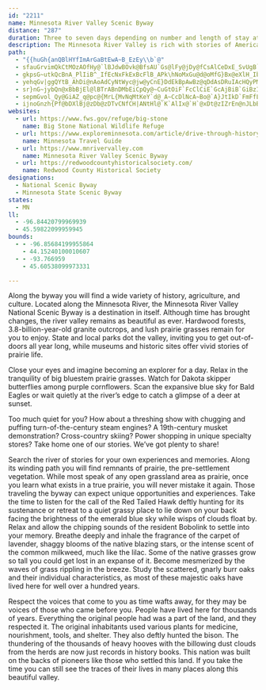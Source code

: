 ```yaml
---
id: "2211"
name: Minnesota River Valley Scenic Byway
distance: "287"
duration: Three to seven days depending on number and length of stay at individual sites
description: The Minnesota River Valley is rich with stories of American Indian lifestyle changes entangled with the struggles of Euro-American immigrants making a home in this unfamiliar land. The establishment of agricultural cooperatives, railroad and river transportation, and land stewardship practices make this one of the most productive agricultural civilizations anywhere.
path:
  - "{{huGh{anQBlHYfImArGaBtEwA~B_EzEy\\b`@"
  - sfauGrvimQkCtMOzAOfHy@`lBJdwBOvk@BfsAU`Gs@lFy@jDy@fCsAlCeDxE_SvUgB`B{ElDgr@pc@mNrKehA`dAaH`H{N`R}BlEeAtCmA|Eo@hFUlH?`I
  - gkpsG~utkQcBnA_PlIiB^_IfEcNxFkExBcFlB_APk\hNoMxGu@d@oMfG}Bx@eXlH_IbB}FdAqHj@mEl@wA~@uBpCy@r@gCz@wMvBiBIkDa@{AViGzB{CxByEfBuMlDgHxCuLzFoJjFyEzBsErEaAlA{@pA{@lBgBjC_Ar@gEfCcAz@yUhWqLnNmVtWqEfDqPzKyKlKcD`F_DrD}AdCoFzGeF~EqEbFmKbOmBpDeBdFoMfd@eAhGgAfJk@rBm@vAs@hAeAvAsCdBoAfBYr@e@rBo@pFaBrSQ`IDnw@HnLx@`HZxF\zNhAbQ~A`QCxCe@nH_@ff@i@jE_@lI?hC_@rGy@lHiAxGsBzIyAtEmClImFtNo@fCeEvT_@dBm@pB_FhI}FjGyJdVmPn\mDtJ_BbDqHrL_ArBs@fC_AjFc@fAe@|@}DzDaCtCuDzH_@nAoHxPiExMeCtI}AtNm@lCiCzJYbB[tDm@nKsBva@uAzg@YjVSduAo@|o@BvWXhX?`Fz@`oAKlLc@~Ee@zC}@hDsAvDsAlC_DrEwi@bz@{KdScDpFaJ~OiA~AgEdFuElDuElCsCdAcD`AcB^yBVyELq|AlAar@^qx@P{OLu`AJoWPwa@?yIL_m@Li\d@oXJoc@d@mXOe`AcA}_CzBmFDye@Yn@jSBlE
  - yehqGv|ggQYtB_AhDi@nAoAdCyNtWyc@jw@yCnE}DdEkBpAwBz@qDdAsDRuIAcHQyPMwq@I}GJaEl@gE|AwLlG{DtBeDxBgDpCeDbDkBxBiE~FaD`FuDfIc~AlmDeFfKsCxEwFnHy`@|d@id@zi@cQhRoj@ho@wHfI}DjDEd[DxjBf@tcC?rOS|_@CtRAbNNlEd@lEt@~DvAdErAzClXtm@Z`BNvA?~BKfBUrAkI~^u@jCw@dBq@lAqAtA_BjA}Bv@mALu@CsAJuARgB|@kPnNyr@tn@yCfD}EpGyBhDyb@vu@mJxLyFxIm[zi@}EbJ}CzGsCdHgJ|SiDtGsT|`@}zAtmByBvCIXe@^{~@tkAsV`X}@xAy@tBcDrLsAbDkAxB}@rAwTzXlcAhzAdAdBrB|DxApDhArDhAbFr@jFXjDPhHU~nEJp_Ce}AJwrCLib@d@ySm@ueAk@_q@V_T^sAK}A_@oCsAIXk@`cG@z~BEntGCfHur@pBca@`@gJBEnFHvgAMdBW|AcAvCyAzA}@b@aAXwBJw_AZkAXuAv@}@`Aq@rAi@lBYbBEfAS~mB?du@BvhAC|QHd{BI|oBX~zB{n@x@wi@\wpB_@{yBq@iBJ}Cb@wGlAacCte@cAAg@OaBu@y@`ByGbOuEzN{f@bjBw@xDk@hGM~DEvOXpjDFzwCUv~BAdNIhDi@`K_AxIoBzK_A~Dy@lCgAzCmE`KsClEkFzGghAtsAaDfEyJ`L{DpCgEbB
  - sr}nG~jybQn@xBbBjEl@lBTrABnDMbEiCpQy@~CuGtOiF`FcClCiE`GcAjBiB`GiBzIm@zEYdEK~AC`Dp@nKTjGNxAbCnLdAtNBrBk@zIq@rGcChKIpCUx{@?lKOzFcAlC}GlKyCxHkJxWgGpZ_B~GwAhF}DxHcDtImHbR{Kve@yB`LiCbOm@~BsA`BgQvPg@vAu@dDSfBcHZYvAeBdEcAhAmAv@iDl@}@j@_@`DeAlG}BdEmDvFkIxLe[d_@i[ra@eLtM_KfM_ErGsCnF_BjGuKp]cAzD{@lEqFvRcCrDsAlCY?mWrO}HnHiB~CmCxIyCzGaI|JaCrEiFzNsDrN}A|ONtCU~AmEtHw@|@c@dBGnE_@rKHzHIfHi@nKiCzXwA`FoEnKmAvQ_@tNBlFs@`Gk@rBqCrD{M`ZEb@mAbEe@h@y@VwBlCyFnJqE~HoKvTeAx@o@PaF_@_ADeAl@oJ`JoA~@wWtNiBzAcF`GsEjHuMhUwEzGmExFiDdBmEh@uLAqA`@}KjGc@ZsAlBaBdD{EtNi@`DoAvg@c@hJWdYs@lQs@rIDnDJdAmN`IX`CSlFo@jJi@zAcAlBu@dAo@XaFjA}GrBmAx@_DfFgGbLH~AZvA?l@h@rDNhDsAbEUlAiAhIcCb[YtI?rBr@hH`Drj@`Bj`@BrCIjELhE\fFlAxGf@fK\xg@JzAd@lD?b[DnQE`CYfE}BlU_@zA{A~@oKfDyb@fFoKvCsD`BeF`DuFdEoM`LuCfA}E`CgFdIs@r@yA\_AOs@eAcDoI_@s@oAuAqB_AcBOm}@BazAWwyALoOJ}iALm[^q}@VEx}Fj@dzBNtzAE~b@i@|}Bbh@GdZDlIKr@JdCzAj@j@Zd@xBnEXpDpAnGdJbVfBdDbE`EnDdBpDr@`JLvBrAzA~A|ApD^tC?dCGzB[fCKlDNdEb@xB~AlCrBjBxBt@dL|AjDRtGr@zQx@bHPwBlCsAzCsA`FkIta@OtBBdEx@nFbDhKr@jDj@`FRxEOlIcAhHsR`u@mEhOuBlEwH`OsDxG_LvTsAzCiArDwEpQ{K|c@eAbH_@hEy@hDm@vBcF|K{@pCqBbIe`@jfBuPbl@mG~S}EpMmEzJsJfPeCzBwC|@eAd@sBf@mHfDkC`CwBpEaLhZuEdOsHj[wBlH_J`R{AlBmBlAwCfAsDo@yI}DgEg@e@SsAsAsGuIkRiSkBkAkEgAeAe@qHkE}Z{CkEd@mC~AoDlCoClCwFlGqVrZiIrMuBrBuCzAk@h@qCnFiBdGOxAaIlUSrAQbI@|J[JoAe@eIaEyCi@q@~Gk@bNo@fl@ExPu@|r@SbLSdIu@nFmAxE}BzDcBdCoBrBk@v@gRpQmVhVyB`DkTve@mCzE}b@hq@yEjFqG`GoChDgQfZ_@j@qFpFuFrFeCbCsEfE_ErCsFxC_CnAsFnCsFnCoDfBuEdC}I`EaDnBgRjJmDhBcCdBiDlD}^`o@{C`FiB|BeGzDoAd@cCnAWNw@L}DxAqGrDiFzDir@xm@aJfKySvTkb@bj@oF~FaMnJcEdEqB`C_ExGyWdg@gDtHmChL}EnWaK|_@}BbHoBjDwAbBuBjBkWfQi|@vm@wHbFyIvG_C~BiBdCgT|]eEjGg]``@
  - sepmGvol_Qy@GiAZ_q@pc@{MrL{MvNqMtKeY`d@_A~CcDlNcA~Bo@`A}JtIkD`FmFfLqHxPyBtF{Jl\cLlZoJ~WiRzq@oAfHcArHi@rBiDfJIt@NzEYvASZoEjEmA~BoBfFqHbQ}HbPwDpIaLp[cD|J}DhPmB~GwA`IsDpOoAvIgDlWeAlMyA|YeA|PMfEItHU~Fi@xEyB~YcBh\oDth@aG|aAgBjSwGlk@k@tHy@xH}CvRu@`GoPduAwHvVaW|v@yA~FwE|M}FnNoC~H_Ld\gO`f@q_@|cAaQrg@wL`b@qCzIoCrHaCxEqAzBuOzRiMvUgHrJuLnLmItKiR~X{JtQuK~OeBnDwCfI]j@iKf`@{Md_@kCpFqIjJy@tBkH`WcGlNk@`CsBzTqHxb@m@p@}FlE{@~AQx@JfCt@bFM~BKv@IrAU`BsAdGsAfDe@xB_ArJcBbJYnEiBzTwEh\IzB_@tQ_AnLo@xEuAdFcDbP]bC}BlUmC|QuDbNgBrHyAjHy@zJ_@nE_@dDcCpP_ApFmAnFoAzE}EfN_BzDcCvEi@n@{HhPyAdBqBdA}@|@aFdHq@v@wIvPwKfOgIxNyRvWqI~LsExHwGjI}CfCyBfCyBfDgAzBQvBcAnDcAdCmB~CuAzC}BvFqQna@qAjCsBlDsBpCwK~SiC`HwBrH_BpEuBzE{AlEsG~XmAdG_D|RwB|UKrBOzAYbAs@fA_BxAmEfDyA|A}AbCiEzIwDdKkMz_@gCbGyB`Eo@j@yCnEcCzEwE~K{Ox]cAvAmEhDcCzCu]lu@iAnC_Qxm@cC`MGfAeF~_@y@tJmBxLkBnP?lL}Ctb@mD`RqLvXoJfMaOf_@cPfg@sFzQcGd\uB`KaBrJiArKe@nB}@x@cB|@cA`Am@~AuF|W_@lAc@j@aNzjAeHv[u@`DmAdEkB`FyBlEkRj\eBfEgBrGyAnHiDnToAvGIlAAfA
  - ijnoGnzh{Pf@bDXlBj@zDb@zDTvCNfCH|ANtHl@`K`AlIx@`H`@xDt@zIZrEn@nJLbBNrBRzBf@pE^hCz@rHLzBR`GJrEF~CDzAPnBz@bF|@vE`BvHlBzIXrANr@Ft@HdAFpA@z@CfBEx@[xDKlAItACl@A`A?x@DzALhF?t@?~BAtANvFUbGiCdKiAzCsAvEId@Y`CQ~CBfE^`KNfHC|YDjEzCh`A\hBjBpIZbBRzABb@Bf@@lF?jEDdBDn@J~@Jn@`@pAFXRd@\j@Vf@^d@zAtA|DzAfAp@t@r@lAtAjApBr@rAd@r@^`@t@r@`@Zj@\f@V|@\XDf@Fh@FvFDtEH~@FfAVd@P~@b@fAv@`@\X\b@l@fElGfFvHvCjE`D~EjArBfAzC~@rDhDxHvAdDnE~Jx@lBxAzD~D`IjDbHtDtHjCjFlDbHzAzCpArC`DtIrCzHxA|D|A~DlCrHlCtHdB~ExBpFzNr[fFfIfQnVx@fBrMj`@|EbNlBlD`Yb^rEhGpFxGboApbAx`@|OxDDhAS`GmBnCe@t\Dx@CxEaAb~Bsm@jIoBtZ_EbB_@jAm@r@y@dAyBl@kCZgCFs@z@_DrAyAbBs@hc@uG`OeCvFmAfCWrIuApU}HvDaAlFm@~FgAbTgGxEW~E^fVjDpOxEvHhCfRrFdF~Bp^pUrM`JhCtBfFdFdPbR~CpCdI`Fdb@pXbALx@_@x@?vE~GlBrBpVvTbKrHpKfGlDjDfGtGnBaJj@_DRkBJmCFeZHaB^wC`Kuk@|CiK|EhDgBjGbFjDhL|Iz@^`S?x@J~Bz@pXxOdUtNtANjDJhJMnCTvKrCvWjGpIrAxOpAhe@lAbBJvC`@n\tGnX`JnFlApZxExU~CvBf@zD|AlBfArHxCfCt@nFj@fJVrBLZ@|ALfFz@v@NfD|@pFhBtFhBrDlA~Ah@rAb@ND`AXbAHpDFxABlALjA`@jB`AlBhAl@^v@\fA^t@J~@D`BABzK@`IArGHt@tMDxBMp@_@~B_Dj@e@xAS~_@F~AJ|Gx@lBGpBq@nMqJvKkGjBuA|ByBbByB~CqF|@uBdByFzF_XtAeEh@_AzQ}Wv@y@hCyBlCmB~AmBl@gAn@eBlCmIxAmCn\kd@nBmBdCmBvCeBhO{GjMgDvJsArBKrCLhDXlB\pQpHhM|FrCl@hCX|Dz@bObC|A`@~BrA|F`GbXhUbBlEf@xBdDnR~AxKvBhMTxDDbCKpCeAbMBj@V`@XPaBnRkAzKcBlLcA`FwEnPiTls@zIbHnAx@tLxJhNtLzThQ~InGVg@bA}Bp@s@zAkBdFwClAy@hAq@nFaDJGtCcCvBoCrCyChAsAZ_@lAoAjBoBbDeC~BsAhCaApD}@dr@{GHrAx@xD|JvZb@jBN`AHdBCpWFfHll@DrBVdj@pSvt@dWvEvA~CS|ADlF`AbFrAfHrD`IpBvD\bGVj|@LxYXfDGtPJpEWhHaAhACbABxAJr@Hn@LnBf@tD`BvAbA~AdAzAt@vF^pF^pF^rAHxAh@r@j@j@z@LTZ|@XtBFfAKdC?|ADbALnATfA`@bAXb@h@n@v@z@`A~@lClBlBbAfExBrj@fWxt@dM^FnEv@tF~@hARrCh@PDlCl@~LvBtO~DpJjCrBr@n@Vx@LXBdAEtBOj@EhASRFrFy@bAO~ASxFs@~@KVKfAS~D]tFk@H?jDYRK~@QlCGp@Ox@CnF]JAr@V`ARdB@vBAL@n@BzCDtFV`F@dFDtFBnB@tA@d@Ef@QXSRStAeDlVtUtDbDbD`D~CrC\l@N]R}@N_@p@}A\u@|@t@JXLLLVJ`@Dj@Ab@Cd@EP?ZcA|BKTc@~@}@lCw@nBm@rAINIVMVO^UdAY|ASzACn@ATEp@@~AFx@DbIFhODjNTvNhEKlBExACh@H\HNB~@XRHbAb@h@Xj@NZLd@TdBl@p@\bDzAt@VfCbAn@Zf@TpEzBtFpCh@XnAl@`@Vz@~@^^|@vAl@pAf@fBXpAh@lDRvB^bB|ArHx@lCl@bB|BvET^nC`GdDjHLd@~@fCZfBT`AJn@@NZ~APlBPjBRzFCzGCvKC`F@zEAp@Z`HxDjXRpBNlE^tb@?rHc@jg@iCdCiBtBoAjBmArCeA`Ee@lDWnFBxDd@fFvIxj@b@tD\|FD`DOrF]nEeAxFgDtMiDlNsDvMcPln@cHj^mDhO{Ixe@y@fDeAzCwCpG_d@jy@eBrEgDrKm@xC_DjR}BlIsArCqIvPcGnNgMb\wC`H{JhQmDxHoNff@qGhUwMxc@eAtCmApEcBzHsA`J}Ivx@u@zHWdFI~lBIhDQlDg@|Dm@tDgBxHgCbHmGxKyAtCiArCo@fC_@rCc@fEIrEJvF`DpZRlDJzFBtyBJxVSrq@BrN^ff@OlF_AnIi@xB_AlCsAxCsArBmBxBcY|YgGrHsEtGoChFwg@jkAou@dgBmDbIsA~BsCfDcBvAyBlAutAfp@gDfCoBrBsB`DyB|EmAfEgGdWeCfJgJnWyBhHg@jCcC|Ro@tDkLn_@wHxWm@pDa@zDSnDIjEHlHNfHHhQZ|V~BvhBBnDIzE_@`GiU|mBe@`D}@tEoAbEm@`BaQfa@{BrGs\trAsR`m@u@vEIhDQj@m@d@kG@
websites:
  - url: https://www.fws.gov/refuge/big-stone
    name: Big Stone National Wildlife Refuge
  - url: https://www.exploreminnesota.com/article/drive-through-history-minnesota-river-valley-scenic-byway
    name: Minnesota Travel Guide
  - url: https://www.mnrivervalley.com
    name: Minnesota River Valley Scenic Byway
  - url: https://redwoodcountyhistoricalsociety.com/
    name: Redwood County Historical Society
designations:
  - National Scenic Byway
  - Minnesota State Scenic Byway
states:
  - MN
ll:
  - -96.84420799969939
  - 45.59822099959945
bounds:
  - - -96.85684199955864
    - 44.15240100010607
  - - -93.766959
    - 45.60538099973331

---
```


Along the byway you will find a wide variety of history, agriculture, and culture. Located along the Minnesota River, the Minnesota River Valley National Scenic Byway is a destination in itself. Although time has brought changes, the river valley remains as beautiful as ever. Hardwood forests, 3.8-billion-year-old granite outcrops, and lush prairie grasses remain for you to enjoy. State and local parks dot the valley, inviting you to get out-of-doors all year long, while museums and historic sites offer vivid stories of prairie life.

Close your eyes and imagine becoming an explorer for a day. Relax in the tranquility of big bluestem prairie grasses. Watch for Dakota skipper butterflies among purple cornflowers. Scan the expansive blue sky for Bald Eagles or wait quietly at the river’s edge to catch a glimpse of a deer at sunset.

Too much quiet for you? How about a threshing show with chugging and puffing turn-of-the-century steam engines? A 19th-century musket demonstration? Cross-country skiing? Power shopping in unique specialty stores? Take home one of our stories. We’ve got plenty to share!

Search the river of stories for your own experiences and memories. Along its winding path you will find remnants of prairie, the pre-settlement vegetation. While most speak of any open grassland area as prairie, once you learn what exists in a true prairie, you will never mistake it again. Those traveling the byway can expect unique opportunities and experiences. Take the time to listen for the call of the Red Tailed Hawk deftly hunting for its sustenance or retreat to a quiet grassy place to lie down on your back facing the brightness of the emerald blue sky while wisps of clouds float by. Relax and allow the chipping sounds of the resident Bobolink to settle into your memory. Breathe deeply and inhale the fragrance of the carpet of lavender, shaggy blooms of the native blazing stars, or the intense scent of the common milkweed, much like the lilac. Some of the native grasses grow so tall you could get lost in an expanse of it. Become mesmerized by the waves of grass rippling in the breeze. Study the scattered, gnarly burr oaks and their individual characteristics, as most of these majestic oaks have lived here for well over a hundred years.

Respect the voices that come to you as time wafts away, for they may be voices of those who came before you. People have lived here for thousands of years. Everything the original people had was a part of the land, and they respected it. The original inhabitants used various plants for medicine, nourishment, tools, and shelter. They also deftly hunted the bison. The thundering of the thousands of heavy hooves with the billowing dust clouds from the herds are now just records in history books. This nation was built on the backs of pioneers like those who settled this land. If you take the time you can still see the traces of their lives in many places along this beautiful valley.

